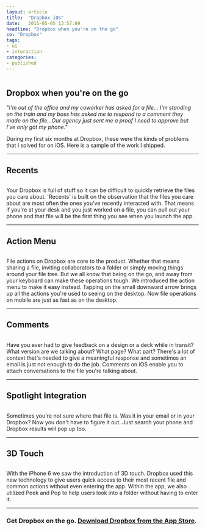 ```yaml
---
layout: article
title:  "Dropbox iOS"
date:   2015-05-05 13:57:09
headline: "Dropbox when you're on the go"
co: "Dropbox"
tags:
- ui
- interaction
categories:
- published
---
```



<figure>
<img class="lazy" data-original="{{edchao.github.io}}/assets/img_dbx-ios_cover.jpg" />
</figure>

<!--more-->

## Dropbox when you're on the go


_"I'm out of the office and my coworker has asked for a file... I'm standing on the train and my boss has asked me to respond to a comment they made on the file...Our agency just sent me a proof I need to approve but I've only got my phone."_

During my first six months at Dropbox, these were the kinds of problems that I solved for on iOS. Here is a sample of the work I shipped.

---

## Recents

<figure>
<img class="lazy" data-original="{{edchao.github.io}}/assets/img_dbx_recents.png" />
</figure>

Your Dropbox is full of stuff so it can be difficult to quickly retrieve the files you care about. 'Recents' is built on the observation that the files you care about are most often the ones you've recently interacted with. That means if you're at your desk and you just worked on a file, you can pull out your phone and that file will be the first thing you see when you launch the app.

---

## Action Menu

<figure>
<img class="lazy" data-original="{{edchao.github.io}}/assets/img_dbx_actions.gif" />
</figure>

File actions on Dropbox are core to the product. Whether that means sharing a file, inviting collaborators to a folder or simply moving things around your file tree. But we all know that being on the go, and away from your keyboard can make these operations tough. We introduced the action menu to make it easy instead. Tapping on the small downward arrow brings up all the actions you're used to seeing on the desktop. Now file operations on mobile are just as fast as on the desktop.

---


## Comments

<figure>
<img class="lazy" data-original="{{edchao.github.io}}/assets/img_dbx_comments.gif" />
</figure>

Have you ever had to give feedback on a design or a deck while in transit? What version are we talking about? What page? What part? There's a lot of context that's needed to give a meaningful response and sometimes an email is just not enough to do the job. Comments on iOS enable you to attach conversations to the file you're talking about.

---

## Spotlight Integration

<figure>
<img class="lazy" data-original="{{edchao.github.io}}/assets/img_dbx_spotlight.gif" />
</figure>

Sometimes you're not sure where that file is. Was it in your email or in your Dropbox? Now you don't have to figure it out. Just search your phone and Dropbox results will pop up too.

---

## 3D Touch

<figure>
<img class="lazy" data-original="{{edchao.github.io}}/assets/img_dbx_quick.jpg" />
</figure>

With the iPhone 6 we saw the introduction of 3D touch. Dropbox used this new technology to give users quick access to their most recent file and common actions without even entering the app. Within the app, we also utilized Peek and Pop to help users look into a folder without having to enter it.

---

### Get Dropbox on the go. <a href="https://itunes.apple.com/us/app/dropbox/id327630330?mt=8">Download Dropbox from the App Store</a>.

